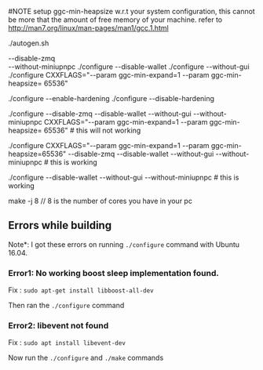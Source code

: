 #NOTE setup ggc-min-heapsize w.r.t your system configuration, this cannot be more that the amount of free memory of your machine. refer to http://man7.org/linux/man-pages/man1/gcc.1.html


./autogen.sh


--disable-zmq  
--without-miniupnpc
./configure --disable-wallet
./configure --without-gui
./configure CXXFLAGS="--param ggc-min-expand=1 --param ggc-min-heapsize= 65536"

./configure --enable-hardening
./configure --disable-hardening


./configure --disable-zmq --disable-wallet --without-gui --without-miniupnpc CXXFLAGS="--param ggc-min-expand=1 --param ggc-min-heapsize= 65536" # this will not working

./configure CXXFLAGS="--param ggc-min-expand=1 --param ggc-min-heapsize=65536" --disable-zmq --disable-wallet --without-gui --without-miniupnpc  # this is working


./configure --disable-wallet --without-gui --without-miniupnpc # this is working 

    
make -j 8 // 8 is the number of cores you have in your pc 


## Errors while building

Note*: I got these errors on running `./configure` command with Ubuntu 16.04. 

### Error1: No working boost sleep implementation found.
 
Fix : `sudo apt-get install libboost-all-dev`

Then ran the `./configure` command

### Error2: libevent not found

Fix : `sudo apt install libevent-dev`

Now run the `./configure` and `./make` commands

